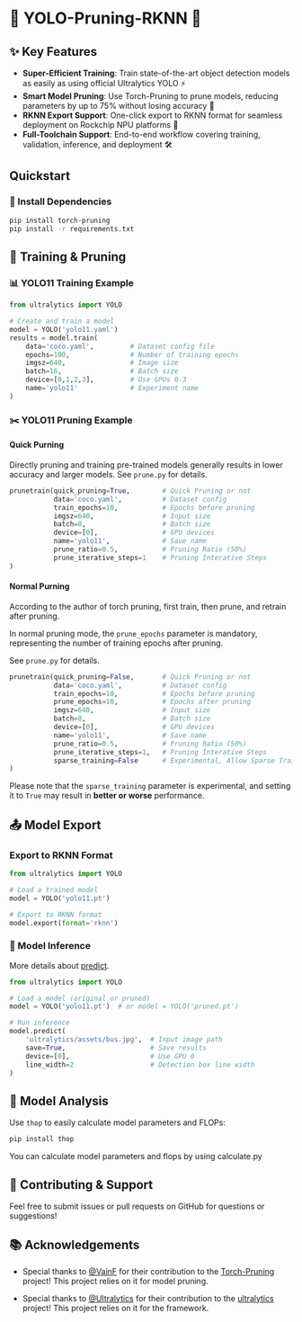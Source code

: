 # 🚀 YOLO-Pruning-RKNN 🚀

## ✨ Key Features
- **Super-Efficient Training**: Train state-of-the-art object detection models as easily as using official Ultralytics YOLO ⚡
- **Smart Model Pruning**: Use Torch-Pruning to prune models, reducing parameters by up to ​75% without losing accuracy 🎯
- **RKNN Export Support**: One-click export to RKNN format for seamless deployment on Rockchip NPU platforms 🚀
- **Full-Toolchain Support**: End-to-end workflow covering training, validation, inference, and deployment 🛠️

## Quickstart
### 🔧 Install Dependencies
```bash
pip install torch-pruning 
pip install -r requirements.txt
```
## 🚂 Training & Pruning
### 📊 YOLO11 Training Example
```python
from ultralytics import YOLO

# Create and train a model
model = YOLO('yolo11.yaml')
results = model.train(
    data='coco.yaml',         # Dataset config file
    epochs=100,               # Number of training epochs
    imgsz=640,                # Image size
    batch=16,                 # Batch size
    device=[0,1,2,3],         # Use GPUs 0-3
    name='yolo11'             # Experiment name
)
```
### ✂️ YOLO11 Pruning Example

#### Quick Purning

Directly pruning and training pre-trained models generally results in lower accuracy and larger models. See `prune.py` for details.

```python
prunetrain(quick_pruning=True,        # Quick Pruning or not
           data='coco.yaml',          # Dataset config
           train_epochs=10,           # Epochs before pruning
           imgsz=640,                 # Input size
           batch=8,                   # Batch size
           device=[0],                # GPU devices
           name='yolo11',             # Save name
           prune_ratio=0.5,           # Pruning Ratio (50%)
           prune_iterative_steps=1    # Pruning Interative Steps
)
```

#### Normal Purning

According to the author of torch pruning, first train, then prune, and retrain after pruning.

In normal pruning mode, the `prune_epochs` parameter is mandatory, representing the number of training epochs after pruning. 

See `prune.py` for details.

```python
prunetrain(quick_pruning=False,       # Quick Pruning or not
           data='coco.yaml',          # Dataset config
           train_epochs=10,           # Epochs before pruning
           prune_epochs=10,           # Epochs after pruning 
           imgsz=640,                 # Input size
           batch=8,                   # Batch size
           device=[0],                # GPU devices
           name='yolo11',             # Save name
           prune_ratio=0.5,           # Pruning Ratio (50%)
           prune_iterative_steps=1,   # Pruning Interative Steps
           sparse_training=False      # Experimental, Allow Sparse Training Before Pruning
)
```

Please note that the `sparse_training` parameter is experimental, and setting it to `True` may result in **better or worse** performance.

## 📤 Model Export

### Export to RKNN Format
```python
from ultralytics import YOLO

# Load a trained model
model = YOLO('yolo11.pt')

# Export to RKNN format
model.export(format='rknn')
```

### 🔮 Model Inference

More details about [predict](https://docs.ultralytics.com/modes/predict/).
```python
from ultralytics import YOLO

# Load a model (original or pruned)
model = YOLO('yolo11.pt')  # or model = YOLO('pruned.pt')

# Run inference
model.predict(
    'ultralytics/assets/bus.jpg',  # Input image path
    save=True,                     # Save results
    device=[0],                    # Use GPU 0
    line_width=2                   # Detection box line width
)
```

## 🔢 Model Analysis
Use `thop` to easily calculate model parameters and FLOPs:
```bash
pip install thop
```
You can calculate model parameters and flops by using calculate.py

## 🤝 Contributing & Support
Feel free to submit issues or pull requests on GitHub for questions or suggestions!

## 📚 Acknowledgements

- Special thanks to [@VainF](https://github.com/VainF) for their contribution to the [Torch-Pruning](https://github.com/VainF/Torch-Pruning) project! This project relies on it for model pruning.

- Special thanks to [@Ultralytics](https://github.com/ultralytics) for their contribution to the [ultralytics](https://github.com/ultralytics/ultralytics) project! This project relies on it for the framework.